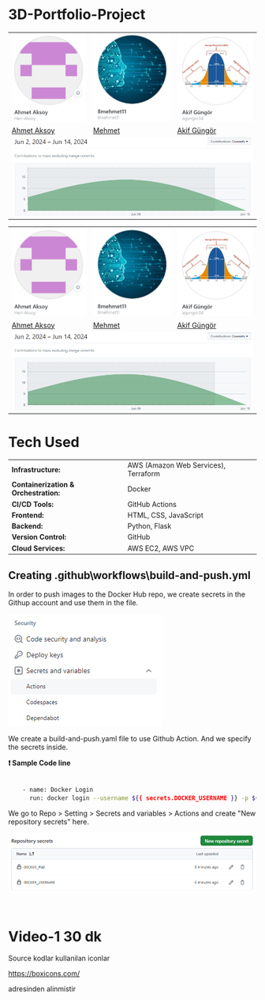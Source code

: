 # 3D-Portfolio-Project

<link rel="stylesheet" href="https://cdnjs.cloudflare.com/ajax/libs/font-awesome/6.0.0-beta3/css/all.min.css" integrity="sha512-Hj9/J/mH0G/5ag3pHKFDBDz+9SPr9NeP9AK0lSxHXHnoSe06Y8tK4so5eeE3I/R7f8KRiJ5/bGGOh7URnHsZIw==" crossorigin="anonymous" referrerpolicy="no-referrer" />


<table>
  <tr>
    <td><img src="project-images/readme-images/AhmetAksoy.png" alt="Ahmet Aksoy" width="250"></td>
    <td><img src="project-images/readme-images/Mehmet.png" alt="Mehmet" width="250"></td>
    <td><img src="project-images/readme-images/AkifGüngör.png" alt="Akif Güngör" width="250"></td>
  </tr>
  <tr>
    <td>
      <a href="https://www.linkedin.com/in/ahmetaksoy">
        <i class="fab fa-linkedin"></i> Ahmet Aksoy
      </a>
    </td>
    <td>
      <a href="https://www.linkedin.com/in/mehmet">
        <i class="fab fa-linkedin"></i> Mehmet
      </a>
    </td>
    <td>
      <a href="https://www.linkedin.com/in/akifgungor">
        <i class="fab fa-linkedin"></i> Akif Güngör
      </a>
    </td>
  </tr>
  <tr>
    <td colspan="3"><img src="project-images/readme-images/contributions.png" alt="Contributions to main" width="750"></td>
  </tr>
</table>

<table>
  <tr>
    <td><img src="project-images/readme-images/AhmetAksoy.png" alt="Ahmet Aksoy" width="250"></td>
    <td><img src="project-images/readme-images/Mehmet.png" alt="Mehmet" width="250"></td>
    <td><img src="project-images/readme-images/AkifGüngör.png" alt="Akif Güngör" width="250"></td>
  </tr>
  <tr>
    <td><a href="https://www.linkedin.com/in/ahmetaksoy">Ahmet Aksoy</a></td>
    <td><a href="https://www.linkedin.com/in/mehmet">Mehmet</a></td>
    <td><a href="https://www.linkedin.com/in/akifgungor">Akif Güngör</a></td>
  </tr>
  <tr>
    <td colspan="3"><img src="project-images/readme-images/contributions.png" alt="Contributions to main" width="750"></td>
  </tr>
</table>


# Tech Used

<table>
  <tr>
    <td><strong>Infrastructure:</strong></td>
    <td>AWS (Amazon Web Services), Terraform</td>
  </tr>
  <tr>
    <td><strong>Containerization & Orchestration:</strong></td>
    <td>Docker</td>
  </tr>
  <tr>
    <td><strong>CI/CD Tools:</strong></td>
    <td>GitHub Actions</td>
  </tr>
  <tr>
    <td><strong>Frontend:</strong></td>
    <td>HTML, CSS, JavaScript</td>
  </tr>
  <tr>
    <td><strong>Backend:</strong></td>
    <td>Python, Flask</td>
  </tr>
  <tr>
    <td><strong>Version Control:</strong></td>
    <td>GitHub</td>
  </tr>
  <tr>
    <td><strong>Cloud Services:</strong></td>
    <td>AWS EC2, AWS VPC</td>
  </tr>
</table>



## Creating .github\workflows\build-and-push.yml

In order to push images to the Docker Hub repo, we create secrets in the Githup account and use them in the file.

![parameters](project-images/repo-images/secrets-actions.png)

We create a build-and-push.yaml file to use Github Action. And we specify the secrets inside.  

**❗ Sample Code line**

```sh

    - name: Docker Login
      run: docker login --username ${{ secrets.DOCKER_USERNAME }} -p ${{ secrets.DOCKER_PWD }}

```

We go to Repo > Setting > Secrets and variables > Actions and create "New repository secrets" here.

![parameters](project-images/repo-images/repo-secrets.png)



```sh


```


```sh


```


# Video-1 30 dk

Source kodlar kullanilan iconlar 

https://boxicons.com/

adresinden alinmistir











